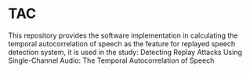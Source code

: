 # TAC
This repository provides the software implementation in calculating the temporal autocorrelation of speech as the feature for replayed speech detection system, it is used in the study: Detecting Replay Attacks Using Single-Channel Audio: The Temporal Autocorrelation of Speech
